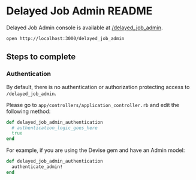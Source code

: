 # Delayed Job Admin README

Delayed Job Admin console is available at [/delayed_job_admin](http://localhost:3000/delayed_job_admin).

```
open http://localhost:3000/delayed_job_admin
```

## Steps to complete

### Authentication

By default, there is no authentication or authorization protecting access to `/delayed_job_admin`.

Please go to `app/controllers/application_controller.rb` and edit the following method:

```ruby
def delayed_job_admin_authentication
  # authentication_logic_goes_here
  true
end
```

For example, if you are using the Devise gem and have an Admin model:

```ruby
def delayed_job_admin_authentication
  authenticate_admin!
end
```

